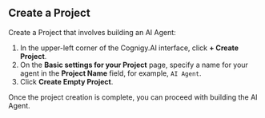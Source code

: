 ## Create a Project

Create a Project that involves building an AI Agent:

1. In the upper-left corner of the Cognigy.AI interface, click **+ Create Project**.
2. On the **Basic settings for your Project** page, specify a name for your agent in the **Project Name** field, for example, `AI Agent`.
3. Click **Create Empty Project**.

Once the project creation is complete, you can proceed with building the AI Agent.
